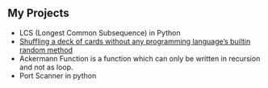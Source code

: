 ## My Projects
 - LCS (Longest Common Subsequence) in Python  
 - [Shuffling a deck of cards without any programming language’s builtin random method](https://medium.com/@shakeelansari63/shuffling-a-deck-of-cards-without-any-programming-languages-builtin-random-method-7f888fc672ce?source=friends_link&sk=d314bc344d3559a729787597a22467e4)  
 - Ackermann Function is a function which can only be written in recursion and not as loop.  
 - Port Scanner in python  
